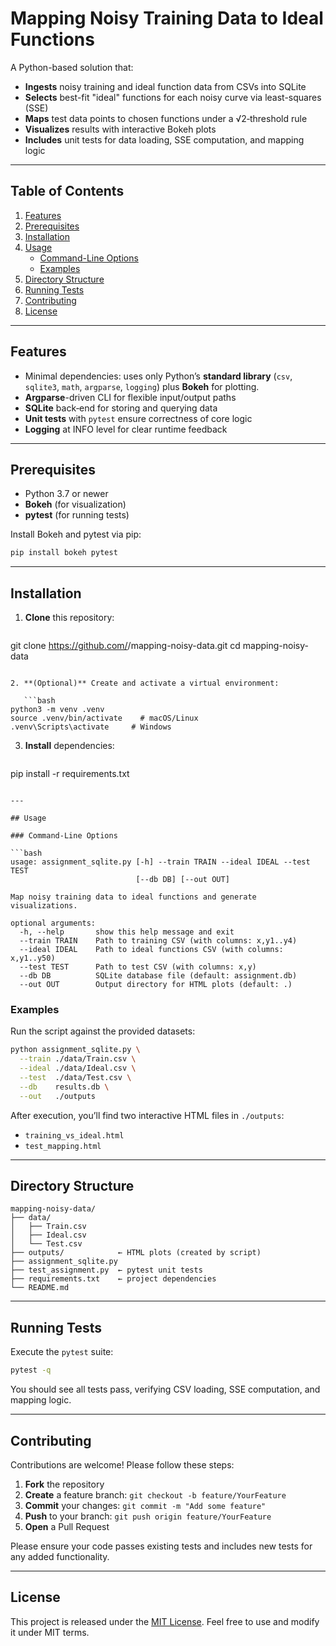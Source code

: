 # Mapping Noisy Training Data to Ideal Functions

A Python-based solution that:

- **Ingests** noisy training and ideal function data from CSVs into SQLite
- **Selects** best-fit "ideal" functions for each noisy curve via least-squares (SSE)
- **Maps** test data points to chosen functions under a √2‑threshold rule
- **Visualizes** results with interactive Bokeh plots
- **Includes** unit tests for data loading, SSE computation, and mapping logic

---

## Table of Contents

1. [Features](#features)
2. [Prerequisites](#prerequisites)
3. [Installation](#installation)
4. [Usage](#usage)
   - [Command-Line Options](#command-line-options)
   - [Examples](#examples)
5. [Directory Structure](#directory-structure)
6. [Running Tests](#running-tests)
7. [Contributing](#contributing)
8. [License](#license)

---

## Features

- Minimal dependencies: uses only Python’s **standard library** (`csv`, `sqlite3`, `math`, `argparse`, `logging`) plus **Bokeh** for plotting.
- **Argparse**-driven CLI for flexible input/output paths
- **SQLite** back‑end for storing and querying data
- **Unit tests** with `pytest` ensure correctness of core logic
- **Logging** at INFO level for clear runtime feedback

---

## Prerequisites

- Python 3.7 or newer
- **Bokeh** (for visualization)
- **pytest** (for running tests)

Install Bokeh and pytest via pip:

```bash
pip install bokeh pytest
```

---

## Installation

1. **Clone** this repository:

   ```bash
git clone https://github.com/<your-org>/mapping-noisy-data.git
cd mapping-noisy-data
```

2. **(Optional)** Create and activate a virtual environment:

   ```bash
python3 -m venv .venv
source .venv/bin/activate    # macOS/Linux
.venv\Scripts\activate     # Windows
```

3. **Install** dependencies:

   ```bash
pip install -r requirements.txt
```

---

## Usage

### Command-Line Options

```bash
usage: assignment_sqlite.py [-h] --train TRAIN --ideal IDEAL --test TEST
                            [--db DB] [--out OUT]

Map noisy training data to ideal functions and generate visualizations.

optional arguments:
  -h, --help       show this help message and exit
  --train TRAIN    Path to training CSV (with columns: x,y1..y4)
  --ideal IDEAL    Path to ideal functions CSV (with columns: x,y1..y50)
  --test TEST      Path to test CSV (with columns: x,y)
  --db DB          SQLite database file (default: assignment.db)
  --out OUT        Output directory for HTML plots (default: .)
``` 

### Examples

Run the script against the provided datasets:

```bash
python assignment_sqlite.py \
  --train ./data/Train.csv \
  --ideal ./data/Ideal.csv \
  --test  ./data/Test.csv \
  --db    results.db \
  --out   ./outputs
```

After execution, you’ll find two interactive HTML files in `./outputs`:

- `training_vs_ideal.html`
- `test_mapping.html`

---

## Directory Structure

```
mapping-noisy-data/
├── data/
│   ├── Train.csv
│   ├── Ideal.csv
│   └── Test.csv
├── outputs/            ← HTML plots (created by script)
├── assignment_sqlite.py
├── test_assignment.py  ← pytest unit tests
├── requirements.txt    ← project dependencies
└── README.md
```

---

## Running Tests

Execute the `pytest` suite:

```bash
pytest -q
```

You should see all tests pass, verifying CSV loading, SSE computation, and mapping logic.

---

## Contributing

Contributions are welcome! Please follow these steps:

1. **Fork** the repository
2. **Create** a feature branch: `git checkout -b feature/YourFeature`
3. **Commit** your changes: `git commit -m "Add some feature"`
4. **Push** to your branch: `git push origin feature/YourFeature`
5. **Open** a Pull Request

Please ensure your code passes existing tests and includes new tests for any added functionality.

---

## License

This project is released under the [MIT License](LICENSE). Feel free to use and modify it under MIT terms.
